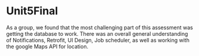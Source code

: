 # Unit5Final
As a group, we found that the most challenging part of this assessment was getting the database to work. 
There was an overall general understanding of Notifications, Retrofit, UI Design, Job scheduler, as well as working with the google Maps API for location. 
